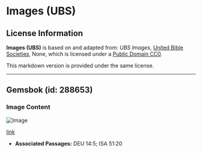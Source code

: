 # Images (UBS)

## License Information

**Images (UBS)** is based on and adapted from: _UBS Images_, [United Bible Societies](https://unitedbiblesocieties.org/), None, which is licensed under a [Public Domain CC0](https://creativecommons.org/public-domain/cc0/).

This markdown version is provided under the same license.



--------------------------------

## Gemsbok (id: 288653)

### Image Content

![Image](https://cdn.aquifer.bible/aquifer-content/resources/Media/WEB-0259_gemsbok.jpg)

[link](https://cdn.aquifer.bible/aquifer-content/resources/Media/WEB-0259_gemsbok.jpg)

* **Associated Passages:** DEU 14:5; ISA 51:20

